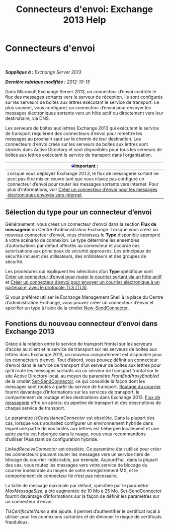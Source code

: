 ﻿---
title: "Connecteurs d'envoi: Exchange 2013 Help"
TOCTitle: Connecteurs d'envoi
ms:assetid: 6aa19a12-c7b2-4eac-a8dc-9a4d26919ac5
ms:mtpsurl: https://technet.microsoft.com/fr-fr/library/Aa998662(v=EXCHG.150)
ms:contentKeyID: 50478367
ms.date: 04/24/2018
mtps_version: v=EXCHG.150
ms.translationtype: HT
---

# Connecteurs d'envoi

 

_**Sapplique à :** Exchange Server 2013_

_**Dernière rubrique modifiée :** 2012-10-15_

Dans Microsoft Exchange Server 2013, un connecteur d’envoi contrôle le flux des messages sortants vers le serveur de réception. Ils sont configurés sur les serveurs de boîtes aux lettres exécutant le service de transport. Le plus souvent, vous configurez un connecteur d’envoi pour envoyer les messages électroniques sortants vers un hôte actif ou directement vers leur destinataire, via DNS.

Les serveurs de boîtes aux lettres Exchange 2013 qui exécutent le service de transport requièrent des connecteurs d’envoi pour remettre les messages au prochain saut sur le chemin de leur destination. Les connecteurs d’envoi créés sur les serveurs de boîtes aux lettres sont stockés dans Active Directory et sont disponibles pour tous les serveurs de boîtes aux lettres exécutant le service de transport dans l’organisation.

<table>
<thead>
<tr class="header">
<th><img src="images/JJ159813.important(EXCHG.150).gif" title="Important" alt="Important" />Important :</th>
</tr>
</thead>
<tbody>
<tr class="odd">
<td>Lorsque vous déployez Exchange 2013, le flux de messagerie sortant ne peut pas être mis en œuvre tant que vous n’avez pas configuré un connecteur d’envoi pour router les messages sortants vers Internet. Pour plus d’informations, voir <a href="create-a-send-connector-for-email-sent-to-the-internet-exchange-2013-help.md">Créer un connecteur d’envoi pour les messages électroniques envoyés vers Internet</a>.</td>
</tr>
</tbody>
</table>


## Sélection du type pour un connecteur d’envoi

Généralement, vous créez un connecteur d’envoi dans la section **Flux de messagerie** du Centre d’administration Exchange. Lorsque vous créez un nouveau connecteur d’envoi, vous choisissez le **Type** disponible approprié à votre scénario de connexion. Le type détermine les ensembles d’autorisations par défaut affectés au connecteur et accorde ces autorisations aux principaux de sécurité approuvés. Les principaux de sécurité incluent des utilisateurs, des ordinateurs et des groupes de sécurité.

Les procédures qui expliquent les sélections d’un **Type** spécifique sont [Créer un connecteur d’envoi pour router le courrier sortant via un hôte actif](create-a-send-connector-to-route-outbound-email-through-a-smart-host-exchange-2013-help.md) et [Créer un connecteur d’envoi pour envoyer un courrier électronique à un partenaire, avec le protocole TLS (TLS)](create-a-send-connector-to-send-email-to-a-partner-with-transport-layer-security-tls-applied-exchange-2013-help.md).

Si vous préférez utiliser le Exchange Management Shell à la place du Centre d’administration Exchange, vous pouvez créer un connecteur d’envoi et spécifier un type à l’aide de la cmdlet [New-SendConnector](https://technet.microsoft.com/fr-fr/library/aa998936\(v=exchg.150\)).

## Fonctions du nouveau connecteur d’envoi dans Exchange 2013

Grâce à la relation entre le service de transport frontal sur les serveurs d’accès au client et le service de transport sur ​​les serveurs de boîtes aux lettres dans Exchange 2013, un nouveau comportement est disponible pour les connecteurs d’envoi. Tout d’abord, vous pouvez définir un connecteur d’envoi dans le service de transport d’un serveur de boîtes aux lettres pour qu’il route les messages sortants via un serveur de transport frontal sur le site Active Directory local, au moyen du paramètre *FrontEndProxyEnabled* de la cmdlet [Set-SendConnector](https://technet.microsoft.com/fr-fr/library/aa998294\(v=exchg.150\)), ce qui consolide la façon dont les messages sont routés à partir du service de transport. [Routage du courrier](mail-routing-exchange-2013-help.md) fournit davantage d’informations sur les services de transport, le comportement de routage et les destinations dans Exchange 2013. [Flux de messagerie](mail-flow-exchange-2013-help.md) offre un aperçu du pipeline de transport et des descriptions de chaque service de transport.

Le paramètre *IsCoexistenceConnector* est obsolète. Dans la plupart des cas, lorsque vous souhaitez configurer un environnement hybride dans lequel une partie de vos boîtes aux lettres est hébergée localement et une autre partie est hébergée dans le nuage, nous vous recommandons d’utiliser l’Assistant de configuration hybride.

*LinkedReceiveConnector* est obsolète. Ce paramètre était utilisé pour créer les connecteurs pouvant router les messages vers un service tiers de blocage du courrier indésirable, par exemple. Aujourd’hui, dans la plupart des cas, vous routez les messages vers votre service de blocage du courrier indésirable au moyen de votre enregistrement MX, et le comportement de connecteur lié n’est pas nécessaire.

La taille de message maximale par défaut, spécifiée par le paramètre *MaxMessageSize*, a été augmentée de 10 Mo à 25 Mo. [Set-SendConnector](https://technet.microsoft.com/fr-fr/library/aa998294\(v=exchg.150\)) fournit davantage d’informations sur la façon de définir les paramètres sur un connecteur d’envoi.

*TlsCertificateName* a été ajouté. Il permet d’authentifier le certificat local à utiliser pour les connexions sortantes et de diminuer le risque de certificats frauduleux.

